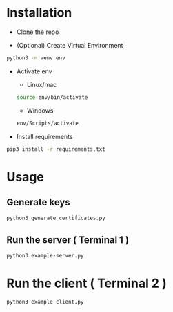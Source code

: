 # Installation
 - Clone the repo

 - (Optional) Create Virtual Environment
```bash
python3 -m venv env
```
 - Activate env
      - Linux/mac
     ```bash
     source env/bin/activate
     ```
      - Windows
     ```bash
     env/Scripts/activate
     ```

 - Install requirements
```bash
pip3 install -r requirements.txt
```

# Usage

## Generate keys

```bash
python3 generate_certificates.py
```

## Run the server ( Terminal 1 )

```bash
python3 example-server.py
```

# Run the client ( Terminal 2 )

```bash
python3 example-client.py
```